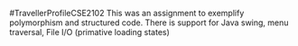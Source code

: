 #TravellerProfileCSE2102
This was an assignment to exemplify polymorphism and structured code.
There is support for Java swing, menu traversal, File I/O (primative loading states)
